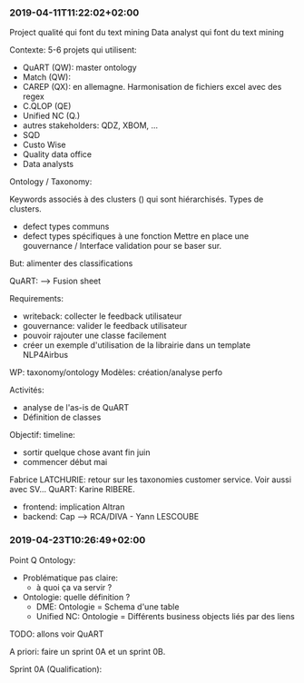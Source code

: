 
### 2019-04-11T11:22:02+02:00

Project qualité qui font du text mining
Data analyst qui font du text mining

Contexte: 5-6 projets qui utilisent:
- QuART (QW): master ontology
- Match (QW):
- CAREP (QX): en allemagne. Harmonisation de fichiers excel avec des regex
- C.QLOP (QE)
- Unified NC (Q.)
- autres stakeholders: QDZ, XBOM, ...
- SQD
- Custo Wise
- Quality data office
- Data analysts

Ontology / Taxonomy:

Keywords associés à des clusters () qui sont hiérarchisés. Types de clusters.
- defect types communs
- defect types spécifiques à une fonction
Mettre en place une gouvernance / Interface validation pour se baser sur.

But: alimenter des classifications

QuART: --> Fusion sheet

Requirements:
- writeback: collecter le feedback utilisateur
- gouvernance: valider le feedback utilisateur
- pouvoir rajouter une classe facilement
- créer un exemple d'utilisation de la librairie dans un template NLP4Airbus

WP: taxonomy/ontology
Modèles: création/analyse perfo

Activités:
- analyse de l'as-is de QuART
- Définition de classes

Objectif: timeline:
- sortir quelque chose avant fin juin
- commencer début mai

Fabrice LATCHURIE: retour sur les taxonomies customer service.
Voir aussi avec SV...
QuART: Karine RIBERE.

- frontend: implication Altran
- backend: Cap --> RCA/DIVA - Yann LESCOUBE

### 2019-04-23T10:26:49+02:00

Point Q Ontology:
- Problématique pas claire:
  - à quoi ça va servir ?
- Ontologie: quelle définition ?
  - DME: Ontologie = Schema d'une table
  - Unified NC: Ontologie = Différents business objects liés par des liens

TODO: allons voir QuART

A priori: faire un sprint 0A et un sprint 0B.

Sprint 0A (Qualification):
